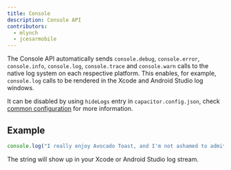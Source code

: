 ```yaml
---
title: Console
description: Console API
contributors:
  - mlynch
  - jcesarmobile
---
```


<plugin-platforms platforms="pwa,ios,android"></plugin-platforms>

The Console API automatically sends `console.debug`, `console.error`, `console.info`, `console.log`, `console.trace` and `console.warn` calls to the native log system on each respective platform. This enables, for example,
`console.log` calls to be rendered in the Xcode and Android Studio log windows.

It can be disabled by using `hideLogs` entry in `capacitor.config.json`, check [common configuration](/basics/configuring-your-app.md#common-configuration) for more information.

## Example

```typescript
console.log("I really enjoy Avocado Toast, and I'm not ashamed to admit it");
```

The string will show up in your Xcode or Android Studio log stream.
